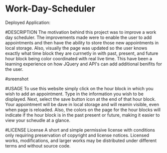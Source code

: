 # Work-Day-Scheduler
Deployed Application: 

#DESCRIPTION The motivation behind this project was to improve a work day scheduler. The improvements made were to enable the user to add appointments and then have the ability to store those new appointments in local storage. Also, visually the page was updated so the user knows exactly what time block they are currnetly in with past, present, and future hour block being color coordinated with real live time. This have been a learning experience on how JQuery and API's can add additional benifits for the user.

#sreenshot

#USAGE
To use this website simply click on the hour block in which you wish to add an appointment. Type in the information you wish to be displayed. Next, select the save button icon at the end of that hour block. Your appointment will be dave in local storage and will reamin visible, even when page is reloaded. Also, the colors on the page for the hour blocks will indicate if the hour block is in the past present or future, making it easier to view your scheudle at a glance.

#LICENSE
License A short and simple permissive license with conditions only requiring preservation of copyright and license notices. Licensed works, modifications, and larger works may be distributed under different terms and without source code.